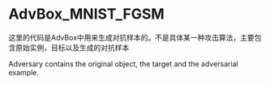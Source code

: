 # AdvBox_MNIST_FGSM

这里的代码是AdvBox中用来生成对抗样本的。不是具体某一种攻击算法，主要包含原始实例，目标以及生成的对抗样本

Adversary contains the original object, the target and the adversarial example.
